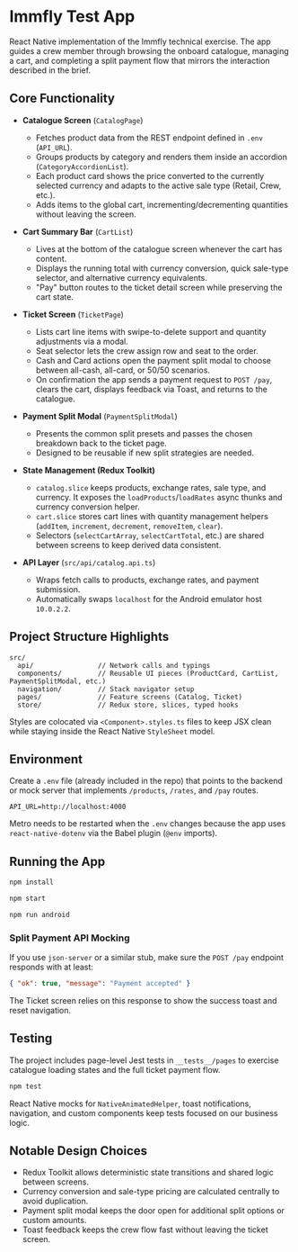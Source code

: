 # Immfly Test App

React Native implementation of the Immfly technical exercise. The app guides a crew member through browsing the onboard catalogue, managing a cart, and completing a split payment flow that mirrors the interaction described in the brief.

## Core Functionality

- **Catalogue Screen** (`CatalogPage`)

  - Fetches product data from the REST endpoint defined in `.env` (`API_URL`).
  - Groups products by category and renders them inside an accordion (`CategoryAccordionList`).
  - Each product card shows the price converted to the currently selected currency and adapts to the active sale type (Retail, Crew, etc.).
  - Adds items to the global cart, incrementing/decrementing quantities without leaving the screen.

- **Cart Summary Bar** (`CartList`)

  - Lives at the bottom of the catalogue screen whenever the cart has content.
  - Displays the running total with currency conversion, quick sale-type selector, and alternative currency equivalents.
  - "Pay" button routes to the ticket detail screen while preserving the cart state.

- **Ticket Screen** (`TicketPage`)

  - Lists cart line items with swipe-to-delete support and quantity adjustments via a modal.
  - Seat selector lets the crew assign row and seat to the order.
  - Cash and Card actions open the payment split modal to choose between all-cash, all-card, or 50/50 scenarios.
  - On confirmation the app sends a payment request to `POST /pay`, clears the cart, displays feedback via Toast, and returns to the catalogue.

- **Payment Split Modal** (`PaymentSplitModal`)

  - Presents the common split presets and passes the chosen breakdown back to the ticket page.
  - Designed to be reusable if new split strategies are needed.

- **State Management (Redux Toolkit)**

  - `catalog.slice` keeps products, exchange rates, sale type, and currency. It exposes the `loadProducts`/`loadRates` async thunks and currency conversion helper.
  - `cart.slice` stores cart lines with quantity management helpers (`addItem`, `increment`, `decrement`, `removeItem`, `clear`).
  - Selectors (`selectCartArray`, `selectCartTotal`, etc.) are shared between screens to keep derived data consistent.

- **API Layer** (`src/api/catalog.api.ts`)
  - Wraps fetch calls to products, exchange rates, and payment submission.
  - Automatically swaps `localhost` for the Android emulator host `10.0.2.2`.

## Project Structure Highlights

```
src/
  api/                // Network calls and typings
  components/         // Reusable UI pieces (ProductCard, CartList, PaymentSplitModal, etc.)
  navigation/         // Stack navigator setup
  pages/              // Feature screens (Catalog, Ticket)
  store/              // Redux store, slices, typed hooks
```

Styles are colocated via `<Component>.styles.ts` files to keep JSX clean while staying inside the React Native `StyleSheet` model.

## Environment

Create a `.env` file (already included in the repo) that points to the backend or mock server that implements `/products`, `/rates`, and `/pay` routes.

```
API_URL=http://localhost:4000
```

Metro needs to be restarted when the `.env` changes because the app uses `react-native-dotenv` via the Babel plugin (`@env` imports).

## Running the App

```bash
npm install

npm start

npm run android
```

### Split Payment API Mocking

If you use `json-server` or a similar stub, make sure the `POST /pay` endpoint responds with at least:

```json
{ "ok": true, "message": "Payment accepted" }
```

The Ticket screen relies on this response to show the success toast and reset navigation.

## Testing

The project includes page-level Jest tests in `__tests__/pages` to exercise catalogue loading states and the full ticket payment flow.

```bash
npm test
```

React Native mocks for `NativeAnimatedHelper`, toast notifications, navigation, and custom components keep tests focused on our business logic.

## Notable Design Choices

- Redux Toolkit allows deterministic state transitions and shared logic between screens.
- Currency conversion and sale-type pricing are calculated centrally to avoid duplication.
- Payment split modal keeps the door open for additional split options or custom amounts.
- Toast feedback keeps the crew flow fast without leaving the ticket screen.

